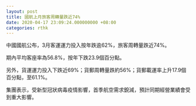 ```yaml
---
layout: post
title: 國航上月旅客周轉量跌近74%
date: 2020-04-17 23:09:24.000000000 +08:00
categories: rthk
---
```


中國國航公布，3月客運運力投入按年跌逾62%，旅客周轉量跌近74%。

期內平均客座率為56.8%，按年下跌23.9個百分點。

另外，貨運運力投入下跌近69%；貨郵周轉量跌約56%；貨郵載運率上升17.9個百分點，至61.1%。

集團表示，受新型冠狀病毒疫情影響，首季航空需求銳減，預計同期經營業績會受到重大影響。
